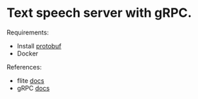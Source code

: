 # Text speech server with gRPC.

Requirements:
- Install [protobuf](https://github.com/google/protobuf/releases)
- Docker

References:
- flite [docs](http://www.speech.cs.cmu.edu/flite/)
- gRPC [docs](https://grpc.io)